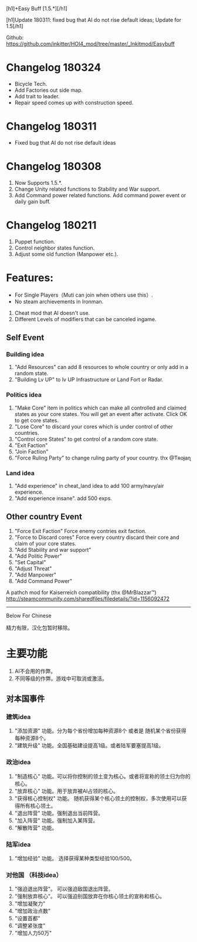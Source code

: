 [h1]+Easy Buff [1.5.*][/h1]

[h1]Update 180311: fixed bug that AI do not rise default ideas; Update for 1.5[/h1]

Github: <https://github.com/inkitter/HOI4_mod/tree/master/_Inkitmod/Easybuff>

# Changelog 180324
* Bicycle Tech.
* Add Factories out side map.
* Add trait to leader.
* Repair speed comes up with construction speed.

# Changelog 180311
* Fixed bug that AI do not rise default ideas

# Changelog 180308
1. Now Supports 1.5.*.
2. Change Unity related functions to Stability and War support.
3. Add Command power related functions. Add command power event or daily gain buff.

# Changelog 180211
1. Puppet function.
2. Control neighbor states function.
3. Adjust some old function (Manpower etc.).

# Features:

* For Single Players（Muti can join when others use this）. 
* No steam archievements in Ironman.

1. Cheat mod that AI doesn't use. 
2. Different Levels of modifiers that can be canceled ingame.

## Self Event
### Building idea
1. "Add Resources" can add 8 resources to whole country or only add in a random state. 
2. "Building Lv UP" to lv UP Infrastructure or Land Fort or Radar.
### Politics idea
1. "Make Core" item in politics which can make all controlled and claimed states as your core states. You will get an event after activate. Click OK to get core states.
2. "Lose Core" to discard your cores which is under control of other countries.
3. "Control core States" to get control of a random core state.
4. "Exit Faction"
5. "Join Faction"
6. "Force Ruling Party" to change ruling party of your country.  thx @Ƭʀoɉaɳ

### Land idea
1. "Add experience" in cheat_land idea to add 100 army/navy/air experience.
2. "Add experience insane". add 500 exps.

## Other country Event
1. "Force Exit Faction" Force enemy contries exit faction.
2. "Force to Discard cores" Force every country discard their core and claim of your core states.
3. "Add Stability and war support"
4. "Add Politic Power"
5. "Set Capital"
6. "Adjust Threat"
7. "Add Manpower"
8. "Add Command Power"


A pathch mod for Kaiserreich compatibility (thx @MrBlazzar™) http://steamcommunity.com/sharedfiles/filedetails/?id=1156092472

--------

Below For Chinese  

精力有限，汉化包暂时移除。

# 主要功能

1. AI不会用的作弊。
2. 不同等级的作弊。游戏中可取消或激活。

## 对本国事件
### 建筑idea

1. "添加资源" 功能。分为每个省份增加每种资源8个 或者是 随机某个省份获得每种资源8个。
2. "建筑升级" 功能。全国基础建设提高1级。或者陆军要塞提高1级。
### 政治idea
1. "制造核心" 功能。可以将你控制的领土变为核心。或者将宣称的领土归为你的核心。
2. "放弃核心" 功能。用于放弃被AI占领的核心。
3. "获得核心控制权" 功能。 随机获得某个核心领土的控制权，多次使用可以获得所有核心领土。
4. "退出阵营" 功能。强制退出当前阵营。
5. "加入阵营" 功能。强制加入某阵营。
6. "解散阵营" 功能。

### 陆军idea
1. "增加经验" 功能。 选择获得某种类型经验100/500。

### 对他国 （科技idea）
1. "强迫退出阵营"。 可以强迫敌国退出阵营。
2. "强制放弃核心"。 可以强迫别国放弃在你核心领土的宣称和核心。
3. "增加凝聚力"
4. "增加政治点数"
5. "设置首都"
6. "调整紧张度"
7. "增加人力50万"